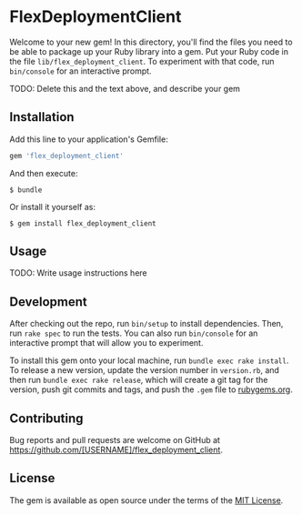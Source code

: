 # FlexDeploymentClient

Welcome to your new gem! In this directory, you'll find the files you need to be able to package up your Ruby library into a gem. Put your Ruby code in the file `lib/flex_deployment_client`. To experiment with that code, run `bin/console` for an interactive prompt.

TODO: Delete this and the text above, and describe your gem

## Installation

Add this line to your application's Gemfile:

```ruby
gem 'flex_deployment_client'
```

And then execute:

    $ bundle

Or install it yourself as:

    $ gem install flex_deployment_client

## Usage

TODO: Write usage instructions here

## Development

After checking out the repo, run `bin/setup` to install dependencies. Then, run `rake spec` to run the tests. You can also run `bin/console` for an interactive prompt that will allow you to experiment.

To install this gem onto your local machine, run `bundle exec rake install`. To release a new version, update the version number in `version.rb`, and then run `bundle exec rake release`, which will create a git tag for the version, push git commits and tags, and push the `.gem` file to [rubygems.org](https://rubygems.org).

## Contributing

Bug reports and pull requests are welcome on GitHub at https://github.com/[USERNAME]/flex_deployment_client.


## License

The gem is available as open source under the terms of the [MIT License](http://opensource.org/licenses/MIT).

